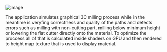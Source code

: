 ![image](https://github.com/user-attachments/assets/0a7f0472-3025-443d-a6d9-00e281cf7ac4)

The application simulates graphical 3C milling process while in the meantime is veryfing correctness
and quality of the paths and detects errors such as milling with non-cutting part, milling below
minimum height or lowering the flat cutter directly onto the material. To optimize the proccess all of
that is calculated inside shaders on GPU and then rendered to height map texture that is used to
display material.

